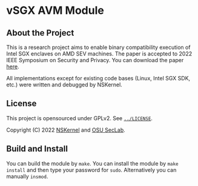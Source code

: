 # vSGX AVM Module

## About the Project

This is a research project aims to enable binary compatibility execution of Intel SGX enclaves on AMD SEV machines. The paper is accepted to 2022 IEEE Symposium on Security and Privacy. You can download the paper [here](https://www.computer.org/csdl/proceedings-article/sp/2022/131600a687/1A4Q3q3W28E).

All implementations except for existing code bases (Linux, Intel SGX SDK, etc.) were written and debugged by NSKernel.  

## License

This project is opensourced under GPLv2.  See [`../LICENSE`](../LICENSE).

Copyright (C) 2022 [NSKernel](https://u.osu.edu/zhao-3289/) and [OSU SecLab](https://seclab.engineering.osu.edu).

## Build and Install

You can build the module by `make`. You can install the module by `make install` and then type your password for `sudo`. Alternatively you can manually `insmod`.
